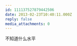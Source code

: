 ```yaml
---
id: 111137527879442506
date: 2013-02-23T10:40:11.000Z
reply: false
media_attachments: 0
---
```


不知道什么水平

